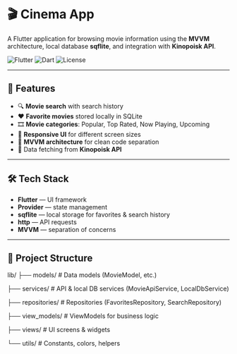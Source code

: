 # 🎬 Cinema App

A Flutter application for browsing movie information using the **MVVM** architecture, local database **sqflite**, and integration with **Kinopoisk API**.

![Flutter](https://img.shields.io/badge/Flutter-Framework-blue)
![Dart](https://img.shields.io/badge/Dart-Language-blue)
![License](https://img.shields.io/badge/License-MIT-green)

---

## 📌 Features
- 🔍 **Movie search** with search history
- ❤️ **Favorite movies** stored locally in SQLite
- 🎞 **Movie categories**: Popular, Top Rated, Now Playing, Upcoming
- 📱 **Responsive UI** for different screen sizes
- 🚀 **MVVM architecture** for clean code separation
- 📡 Data fetching from **Kinopoisk API**

---

## 🛠 Tech Stack
- **Flutter** — UI framework
- **Provider** — state management
- **sqflite** — local storage for favorites & search history
- **http** — API requests
- **MVVM** — separation of concerns

---

## 📂 Project Structure
lib/
├── models/ # Data models (MovieModel, etc.) 

├── services/ # API & local DB services (MovieApiService, LocalDbService)

├── repositories/ # Repositories (FavoritesRepository, SearchRepository)

├── view_models/ # ViewModels for business logic

├── views/ # UI screens & widgets

└── utils/ # Constants, colors, helpers

